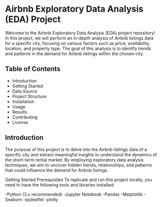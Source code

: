 # Airbnb Exploratory Data Analysis (EDA) Project
Welcome to the Airbnb Exploratory Data Analysis (EDA) project repository! In this project, we will perform an in-depth analysis of Airbnb listings data for a specific city, focusing on various factors such as price, availability, location, and property type. The goal of this analysis is to identify trends and patterns in the demand for Airbnb listings within the chosen city.
## Table of Contents
- Introduction
- Getting Started
- Data Source
- Project Structure
- Installation
- Usage
- Results
- Contributing
- License

## Introduction
The purpose of this project is to delve into the Airbnb listings data of a specific city and extract meaningful insights to understand the dynamics of the short-term rental market. By employing exploratory data analysis techniques, we aim to uncover hidden trends, relationships, and patterns that could influence the demand for Airbnb listings.

Getting Started
Prerequisites
To replicate and run this project locally, you need to have the following tools and libraries installed:

-Python (3.x recommended)
-Jupyter Notebook
-Pandas
-Matplotlib
-Seaborn
-ipyleaflet
-plotly
